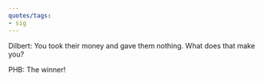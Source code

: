 ```yaml
---
quotes/tags:
- sig
---
```




Dilbert: You took their money and gave them nothing. What does that make you?

PHB: The winner!